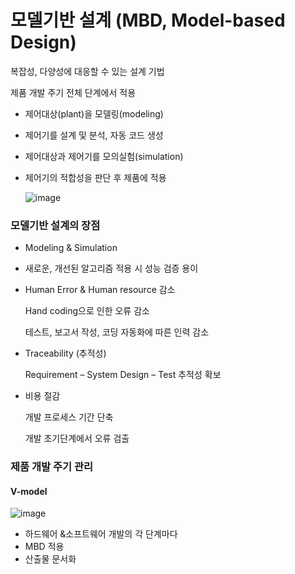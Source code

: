 # 모델기반 설계 (MBD, Model-based Design)

복잡성, 다양성에 대응할 수 있는 설계 기법

제품 개발 주기 전체 단계에서 적용
- 제어대상(plant)을 모델링(modeling)
- 제어기를 설계 및 분석, 자동 코드 생성
- 제어대상과 제어기를 모의실험(simulation)
- 제어기의 적합성을 판단 후 제품에 적용

  ![image](https://github.com/yeoseojeong/Kyungshin-SW-Camp/assets/121150215/3ff800be-a575-411f-a5ba-c48e097e983e)


### 모델기반 설계의 장점
- Modeling & Simulation
- 
  새로운, 개선된 알고리즘 적용 시 성능 검증 용이
  
- Human Error & Human resource 감소
  
  Hand coding으로 인한 오류 감소
  
  테스트, 보고서 작성, 코딩 자동화에 따른 인력 감소
  
- Traceability (추적성)
  
  Requirement – System Design – Test 추적성 확보
  
- 비용 절감
  
  개발 프로세스 기간 단축
  
  개발 초기단계에서 오류 검출


### 제품 개발 주기 관리

  #### V-model
  ![image](https://github.com/yeoseojeong/Kyungshin-SW-Camp/assets/121150215/7eb6629c-993a-4225-8493-bb84e8b7db67)

  
- 하드웨어 &소프트웨어 개발의 각 단계마다
- MBD 적용
- 산출물 문서화

